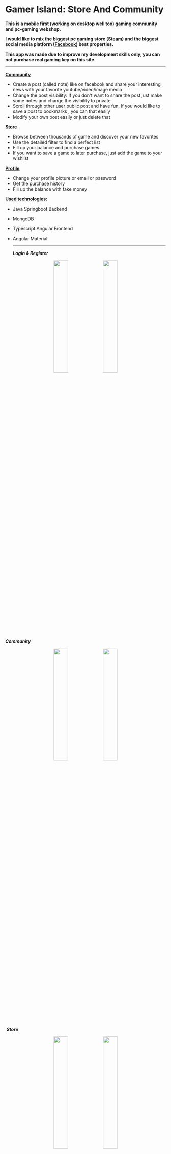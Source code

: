 

# Gamer Island: Store And Community

**This is a mobile first  (working on desktop well too) gaming community and pc-gaming webshop.**

**I would like to mix the biggest pc gaming store ([Steam](https://store.steampowered.com/)) and the biggest social media platform ([Facebook](https://www.facebook.com/)) best properties.**

**This app was made due to improve my development skills only, you can not purchase real gaming key on this site.**

------

<u>**Community**</u>

- Create a post (called note) like on facebook and share your interesting news with your favorite youtube/video/image media
- Change the post visibility: If you don't want to share the post just make some notes and change the visibility to private
- Scroll through other user public post and have fun, If you would like to save a post to bookmarks , you can that easily
- Modify your own post easily or just delete that

<u>**Store**</u>

- Browse between thousands of game and discover your new favorites
- Use the detailed filter to find a perfect list
- Fill up your balance and purchase games
- If you want to save a game to later purchase, just add the game to your wishlist

<u>**Profile**</u>

- Change your profile picture or email or password
- Get the purchase history
- Fill up the balance with fake money

<u>**Used technologies:**</u>

- Java Springboot Backend

- MongoDB

- Typescript Angular Frontend

- Angular Material

  ------

  ***Login & Register***

 <p align="center">  
  <img width="30%" src="https://github.com/Gombi007/My-Notes/blob/main/Resources/pic001.JPG">
  <img width="30%" src="https://github.com/Gombi007/My-Notes/blob/main/Resources/pic002.JPG">
</p> 



***Community***

 <p align="center">  
  <img width="30%" src="https://github.com/Gombi007/My-Notes/blob/main/Resources/pic003.JPG">
  <img width="30%" src="https://github.com/Gombi007/My-Notes/blob/main/Resources/pic004.JPG"> 
  <p>

​         ***Store***

 <p align="center">  
  <img width="30%" src="https://github.com/Gombi007/My-Notes/blob/main/Resources/pic006.JPG">
  <img width="30%" src="https://github.com/Gombi007/My-Notes/blob/main/Resources/pic007.JPG"> 
  <p>

​         

​      ***Profile***

 <p align="center">  
  <img width="33%" src="https://github.com/Gombi007/My-Notes/blob/main/Resources/pic005.JPG">
  <img width="33%" src="https://github.com/Gombi007/My-Notes/blob/main/Resources/pic009.jpg"> 
  <img width="33%" src="https://github.com/Gombi007/My-Notes/blob/main/Resources/pic008.JPG"> 
  <p>

​         
